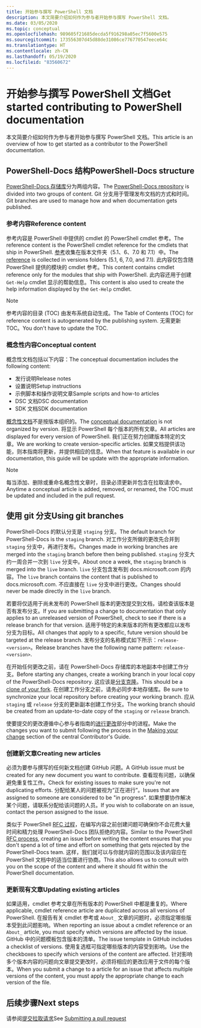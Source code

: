 ```yaml
---
title: 开始参与撰写 PowerShell 文档
description: 本文简要介绍如何作为参与者开始参与撰写 PowerShell 文档。
ms.date: 03/05/2020
ms.topic: conceptual
ms.openlocfilehash: 989605f21685decda5f916298a05ec7f5600e575
ms.sourcegitcommit: 173556307d45d88de31086ce776770547eece64c
ms.translationtype: HT
ms.contentlocale: zh-CN
ms.lasthandoff: 05/19/2020
ms.locfileid: "83560672"
---
```

# <a name="get-started-contributing-to-powershell-documentation"></a><span data-ttu-id="0f652-103">开始参与撰写 PowerShell 文档</span><span class="sxs-lookup"><span data-stu-id="0f652-103">Get started contributing to PowerShell documentation</span></span>

<span data-ttu-id="0f652-104">本文简要介绍如何作为参与者开始参与撰写 PowerShell 文档。</span><span class="sxs-lookup"><span data-stu-id="0f652-104">This article is an overview of how to get started as a contributor to the PowerShell documentation.</span></span>

## <a name="powershell-docs-structure"></a><span data-ttu-id="0f652-105">PowerShell-Docs 结构</span><span class="sxs-lookup"><span data-stu-id="0f652-105">PowerShell-Docs structure</span></span>

<span data-ttu-id="0f652-106">[PowerShell-Docs 存储库][psdocs]分为两组内容。</span><span class="sxs-lookup"><span data-stu-id="0f652-106">The [PowerShell-Docs repository][psdocs] is divided into two groups of content.</span></span> <span data-ttu-id="0f652-107">Git 分支用于管理发布文档的方式和时间。</span><span class="sxs-lookup"><span data-stu-id="0f652-107">Git branches are used to manage how and when documentation gets published.</span></span>

### <a name="reference-content"></a><span data-ttu-id="0f652-108">参考内容</span><span class="sxs-lookup"><span data-stu-id="0f652-108">Reference content</span></span>

<span data-ttu-id="0f652-109">参考内容是 PowerShell 中提供的 cmdlet 的 PowerShell cmdlet 参考。</span><span class="sxs-lookup"><span data-stu-id="0f652-109">The reference content is the PowerShell cmdlet reference for the cmdlets that ship in PowerShell.</span></span>
<span data-ttu-id="0f652-110">[参考][ref]收集在版本文件夹（5.1、6、7.0 和 7.1）中。</span><span class="sxs-lookup"><span data-stu-id="0f652-110">The [reference][ref] is collected in versions folders (5.1, 6, 7.0, and 7.1).</span></span> <span data-ttu-id="0f652-111">此内容仅包含随 PowerShell 提供的模块的 cmdlet 参考。</span><span class="sxs-lookup"><span data-stu-id="0f652-111">This content contains cmdlet reference only for the modules that ship with PowerShell.</span></span> <span data-ttu-id="0f652-112">此内容还用于创建 `Get-Help` cmdlet 显示的帮助信息。</span><span class="sxs-lookup"><span data-stu-id="0f652-112">This content is also used to create the help information displayed by the `Get-Help` cmdlet.</span></span>

> [!NOTE]
> <span data-ttu-id="0f652-113">参考内容的目录 (TOC) 由发布系统自动生成。</span><span class="sxs-lookup"><span data-stu-id="0f652-113">The Table of Contents (TOC) for reference content is autogenerated by the publishing system.</span></span> <span data-ttu-id="0f652-114">无需更新 TOC。</span><span class="sxs-lookup"><span data-stu-id="0f652-114">You don't have to update the TOC.</span></span>

### <a name="conceptual-content"></a><span data-ttu-id="0f652-115">概念性内容</span><span class="sxs-lookup"><span data-stu-id="0f652-115">Conceptual content</span></span>

<span data-ttu-id="0f652-116">概念性文档包括以下内容：</span><span class="sxs-lookup"><span data-stu-id="0f652-116">The conceptual documentation includes the following content:</span></span>

- <span data-ttu-id="0f652-117">发行说明</span><span class="sxs-lookup"><span data-stu-id="0f652-117">Release notes</span></span>
- <span data-ttu-id="0f652-118">设置说明</span><span class="sxs-lookup"><span data-stu-id="0f652-118">Setup instructions</span></span>
- <span data-ttu-id="0f652-119">示例脚本和操作说明文章</span><span class="sxs-lookup"><span data-stu-id="0f652-119">Sample scripts and how-to articles</span></span>
- <span data-ttu-id="0f652-120">DSC 文档</span><span class="sxs-lookup"><span data-stu-id="0f652-120">DSC documentation</span></span>
- <span data-ttu-id="0f652-121">SDK 文档</span><span class="sxs-lookup"><span data-stu-id="0f652-121">SDK documentation</span></span>

<span data-ttu-id="0f652-122">[概念性文档][conceptual]不是按版本组织的。</span><span class="sxs-lookup"><span data-stu-id="0f652-122">The [conceptual documentation][conceptual] is not organized by version.</span></span> <span data-ttu-id="0f652-123">将显示 PowerShell 每个版本的所有文章。</span><span class="sxs-lookup"><span data-stu-id="0f652-123">All articles are displayed for every version of PowerShell.</span></span> <span data-ttu-id="0f652-124">我们正在努力创建版本特定的文章。</span><span class="sxs-lookup"><span data-stu-id="0f652-124">We are working to create version-specific articles.</span></span> <span data-ttu-id="0f652-125">如果文档提供该功能，则本指南将更新，并提供相应的信息。</span><span class="sxs-lookup"><span data-stu-id="0f652-125">When that feature is available in our documentation, this guide will be update with the appropriate information.</span></span>

> [!NOTE]
> <span data-ttu-id="0f652-126">每当添加、删除或重命名概念性文章时，目录必须更新并包含在拉取请求中。</span><span class="sxs-lookup"><span data-stu-id="0f652-126">Anytime a conceptual article is added, removed, or renamed, the TOC must be updated and included in the pull request.</span></span>

## <a name="using-git-branches"></a><span data-ttu-id="0f652-127">使用 git 分支</span><span class="sxs-lookup"><span data-stu-id="0f652-127">Using git branches</span></span>

<span data-ttu-id="0f652-128">PowerShell-Docs 的默认分支是 `staging` 分支。</span><span class="sxs-lookup"><span data-stu-id="0f652-128">The default branch for PowerShell-Docs is the `staging` branch.</span></span> <span data-ttu-id="0f652-129">对工作分支所做的更改先合并到 `staging` 分支中，再进行发布。</span><span class="sxs-lookup"><span data-stu-id="0f652-129">Changes made in working branches are merged into the `staging` branch before then being published.</span></span> <span data-ttu-id="0f652-130">`staging` 分支大约一周合并一次到 `live` 分支中。</span><span class="sxs-lookup"><span data-stu-id="0f652-130">About once a week, the `staging` branch is merged into the `live` branch.</span></span> <span data-ttu-id="0f652-131">`live` 分支包含发布到 docs.microsoft.com 的内容。</span><span class="sxs-lookup"><span data-stu-id="0f652-131">The `live` branch contains the content that is published to docs.microsoft.com.</span></span> <span data-ttu-id="0f652-132">不应直接在 `live` 分支中进行更改。</span><span class="sxs-lookup"><span data-stu-id="0f652-132">Changes should never be made directly in the `live` branch.</span></span>

<span data-ttu-id="0f652-133">若要将仅适用于尚未发布的 PowerShell 版本的更改提交到文档，请检查该版本是否有发布分支。</span><span class="sxs-lookup"><span data-stu-id="0f652-133">If you are submitting a change to documentation that only applies to an unreleased version of PowerShell, check to see if there is a release branch for that version.</span></span> <span data-ttu-id="0f652-134">适用于特定的未来版本的所有更改都应以发布分支为目标。</span><span class="sxs-lookup"><span data-stu-id="0f652-134">All changes that apply to a specific, future version should be targeted at the release branch.</span></span> <span data-ttu-id="0f652-135">发布分支的名称模式如下所示：`release-<version>`。</span><span class="sxs-lookup"><span data-stu-id="0f652-135">Release branches have the following name pattern: `release-<version>`.</span></span>

<span data-ttu-id="0f652-136">在开始任何更改之前，请在 PowerShell-Docs 存储库的本地副本中创建工作分支。</span><span class="sxs-lookup"><span data-stu-id="0f652-136">Before starting any changes, create a working branch in your local copy of the PowerShell-Docs repository.</span></span> <span data-ttu-id="0f652-137">这应该是[分支克隆][fork]。</span><span class="sxs-lookup"><span data-stu-id="0f652-137">This should be a [clone of your fork][fork].</span></span> <span data-ttu-id="0f652-138">在创建工作分支之前，请务必同步本地存储库。</span><span class="sxs-lookup"><span data-stu-id="0f652-138">Be sure to synchronize your local repository before creating your working branch.</span></span> <span data-ttu-id="0f652-139">应从 `staging` 或 `release` 分支的更新副本创建工作分支。</span><span class="sxs-lookup"><span data-stu-id="0f652-139">The working branch should be created from an update-to-date copy of the `staging` or `release` branch.</span></span>

<span data-ttu-id="0f652-140">使要提交的更改遵循中心参与者指南的[进行更改][making-changes]部分中的进程。</span><span class="sxs-lookup"><span data-stu-id="0f652-140">Make the changes you want to submit following the process in the [Making your change][making-changes] section of the central Contributor's Guide.</span></span>

### <a name="creating-new-articles"></a><span data-ttu-id="0f652-141">创建新文章</span><span class="sxs-lookup"><span data-stu-id="0f652-141">Creating new articles</span></span>

<span data-ttu-id="0f652-142">必须为要参与撰写的任何新文档创建 GitHub 问题。</span><span class="sxs-lookup"><span data-stu-id="0f652-142">A GitHub issue must be created for any new document you want to contribute.</span></span> <span data-ttu-id="0f652-143">查看现有问题，以确保避免重复性工作。</span><span class="sxs-lookup"><span data-stu-id="0f652-143">Check for existing issues to make sure you're not duplicating efforts.</span></span> <span data-ttu-id="0f652-144">分配给某人的问题被视为“正在进行”。</span><span class="sxs-lookup"><span data-stu-id="0f652-144">Issues that are assigned to someone are considered to be "in progress".</span></span> <span data-ttu-id="0f652-145">如果想要协作解决某个问题，请联系分配给该问题的人员。</span><span class="sxs-lookup"><span data-stu-id="0f652-145">If you wish to collaborate on an issue, contact the person assigned to the issue.</span></span>

<span data-ttu-id="0f652-146">类似于 PowerShell [RFC 过程][rfc]，在编写内容之前创建问题可确保你不会花费大量时间和精力处理 PowerShell-Docs 团队拒绝的内容。</span><span class="sxs-lookup"><span data-stu-id="0f652-146">Similar to the PowerShell [RFC process][rfc], creating an issue before writing the content ensures that you don't spend a lot of time and effort on something that gets rejected by the PowerShell-Docs team.</span></span> <span data-ttu-id="0f652-147">这样，我们就可以与你就内容的范围以及该内容应在 PowerShell 文档中的适当位置进行协商。</span><span class="sxs-lookup"><span data-stu-id="0f652-147">This also allows us to consult with you on the scope of the content and where it should fit within the PowerShell documentation.</span></span>

### <a name="updating-existing-articles"></a><span data-ttu-id="0f652-148">更新现有文章</span><span class="sxs-lookup"><span data-stu-id="0f652-148">Updating existing articles</span></span>

<span data-ttu-id="0f652-149">如果适用，cmdlet 参考文章在所有版本的 PowerShell 中都是重复的。</span><span class="sxs-lookup"><span data-stu-id="0f652-149">Where applicable, cmdlet reference article are duplicated across all versions of PowerShell.</span></span> <span data-ttu-id="0f652-150">在报告有关 cmdlet 参考或 `About_` 文章的问题时，必须指定哪些版本受到此问题影响。</span><span class="sxs-lookup"><span data-stu-id="0f652-150">When reporting an issue about a cmdlet reference or an `About_` article, you must specify which versions are affected by the issue.</span></span> <span data-ttu-id="0f652-151">GitHub 中的问题模板包含版本的清单。</span><span class="sxs-lookup"><span data-stu-id="0f652-151">The issue template in GitHub includes a checklist of versions.</span></span> <span data-ttu-id="0f652-152">使用复选框可指定哪些版本的内容受到影响。</span><span class="sxs-lookup"><span data-stu-id="0f652-152">Use the checkboxes to specify which versions of the content are affected.</span></span> <span data-ttu-id="0f652-153">针对影响多个版本内容的问题向文章提交更改时，必须将相应的更改应用于文件的每个版本。</span><span class="sxs-lookup"><span data-stu-id="0f652-153">When you submit a change to a article for an issue that affects multiple versions of the content, you must apply the appropriate change to each version of the file.</span></span>

## <a name="next-steps"></a><span data-ttu-id="0f652-154">后续步骤</span><span class="sxs-lookup"><span data-stu-id="0f652-154">Next steps</span></span>

<span data-ttu-id="0f652-155">请参阅[提交拉取请求](pull-requests.md)</span><span class="sxs-lookup"><span data-stu-id="0f652-155">See [Submitting a pull request](pull-requests.md)</span></span>

<!--link refs-->
[conceptual]: https://github.com/MicrosoftDocs/PowerShell-Docs/tree/staging/reference/docs-conceptual
[fork]: /contribute/get-started-setup-local#fork-the-repository
[making-changes]: /contribute/how-to-write-workflows-major#making-your-changes
[psdocs]: https://github.com/MicrosoftDocs/PowerShell-Docs
[ref]: https://github.com/MicrosoftDocs/PowerShell-Docs/tree/staging/reference
[rfc]: https://github.com/PowerShell/powershell-rfc/blob/master/RFC0000-RFC-Process.md
